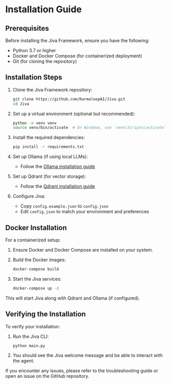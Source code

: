 # Installation Guide

## Prerequisites

Before installing the Jiva Framework, ensure you have the following:

- Python 3.7 or higher
- Docker and Docker Compose (for containerized deployment)
- Git (for cloning the repository)

## Installation Steps

1. Clone the Jiva Framework repository:
   ```bash
   git clone https://github.com/KarmaloopAI/Jiva.git
   cd Jiva
   ```

2. Set up a virtual environment (optional but recommended):
   ```bash
   python -m venv venv
   source venv/bin/activate  # On Windows, use `venv\Scripts\activate`
   ```

3. Install the required dependencies:
   ```bash
   pip install -r requirements.txt
   ```

4. Set up Ollama (if using local LLMs):
   - Follow the [Ollama installation guide](https://github.com/jmorganca/ollama#installation)

5. Set up Qdrant (for vector storage):
   - Follow the [Qdrant installation guide](https://qdrant.tech/documentation/install/)

6. Configure Jiva:
   - Copy `config.example.json` to `config.json`
   - Edit `config.json` to match your environment and preferences

## Docker Installation

For a containerized setup:

1. Ensure Docker and Docker Compose are installed on your system.

2. Build the Docker images:
   ```bash
   docker-compose build
   ```

3. Start the Jiva services:
   ```bash
   docker-compose up -d
   ```

This will start Jiva along with Qdrant and Ollama (if configured).

## Verifying the Installation

To verify your installation:

1. Run the Jiva CLI:
   ```bash
   python main.py
   ```

2. You should see the Jiva welcome message and be able to interact with the agent.

If you encounter any issues, please refer to the troubleshooting guide or open an issue on the GitHub repository.

